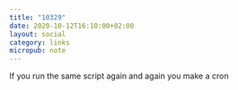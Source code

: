 ```yaml
---
title: "10329"
date: 2020-10-12T16:10:00+02:00
layout: social
category: links
micropub: note
---
```


If you run the same script again and again you make a cron
